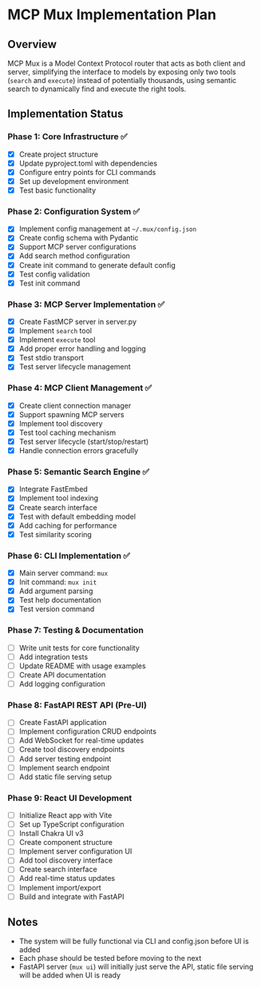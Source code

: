 # MCP Mux Implementation Plan

## Overview
MCP Mux is a Model Context Protocol router that acts as both client and server, simplifying the interface to models by exposing only two tools (`search` and `execute`) instead of potentially thousands, using semantic search to dynamically find and execute the right tools.

## Implementation Status

### Phase 1: Core Infrastructure ✅
- [x] Create project structure
- [x] Update pyproject.toml with dependencies
- [x] Configure entry points for CLI commands
- [x] Set up development environment
- [x] Test basic functionality

### Phase 2: Configuration System ✅
- [x] Implement config management at `~/.mux/config.json`
- [x] Create config schema with Pydantic
- [x] Support MCP server configurations
- [x] Add search method configuration
- [x] Create init command to generate default config
- [x] Test config validation
- [x] Test init command

### Phase 3: MCP Server Implementation ✅
- [x] Create FastMCP server in server.py
- [x] Implement `search` tool
- [x] Implement `execute` tool
- [x] Add proper error handling and logging
- [x] Test stdio transport
- [x] Test server lifecycle management

### Phase 4: MCP Client Management ✅
- [x] Create client connection manager
- [x] Support spawning MCP servers
- [x] Implement tool discovery
- [x] Test tool caching mechanism
- [x] Test server lifecycle (start/stop/restart)
- [x] Handle connection errors gracefully

### Phase 5: Semantic Search Engine ✅
- [x] Integrate FastEmbed
- [x] Implement tool indexing
- [x] Create search interface
- [x] Test with default embedding model
- [x] Add caching for performance
- [x] Test similarity scoring

### Phase 6: CLI Implementation ✅
- [x] Main server command: `mux`
- [x] Init command: `mux init`
- [x] Add argument parsing
- [x] Test help documentation
- [x] Test version command

### Phase 7: Testing & Documentation
- [ ] Write unit tests for core functionality
- [ ] Add integration tests
- [ ] Update README with usage examples
- [ ] Create API documentation
- [ ] Add logging configuration

### Phase 8: FastAPI REST API (Pre-UI)
- [ ] Create FastAPI application
- [ ] Implement configuration CRUD endpoints
- [ ] Add WebSocket for real-time updates
- [ ] Create tool discovery endpoints
- [ ] Add server testing endpoint
- [ ] Implement search endpoint
- [ ] Add static file serving setup

### Phase 9: React UI Development
- [ ] Initialize React app with Vite
- [ ] Set up TypeScript configuration
- [ ] Install Chakra UI v3
- [ ] Create component structure
- [ ] Implement server configuration UI
- [ ] Add tool discovery interface
- [ ] Create search interface
- [ ] Add real-time status updates
- [ ] Implement import/export
- [ ] Build and integrate with FastAPI

## Notes
- The system will be fully functional via CLI and config.json before UI is added
- Each phase should be tested before moving to the next
- FastAPI server (`mux ui`) will initially just serve the API, static file serving will be added when UI is ready
